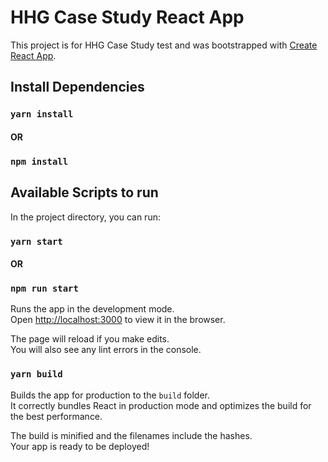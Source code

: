 # HHG Case Study React App

This project is for HHG Case Study test and was bootstrapped with [Create React App](https://github.com/facebook/create-react-app).

## Install Dependencies
### `yarn install`
#### OR
### `npm install`


## Available Scripts to run
In the project directory, you can run:
### `yarn start`
#### OR
### `npm run start`

Runs the app in the development mode.\
Open [http://localhost:3000](http://localhost:3000) to view it in the browser.

The page will reload if you make edits.\
You will also see any lint errors in the console.

### `yarn build`

Builds the app for production to the `build` folder.\
It correctly bundles React in production mode and optimizes the build for the best performance.

The build is minified and the filenames include the hashes.\
Your app is ready to be deployed!
